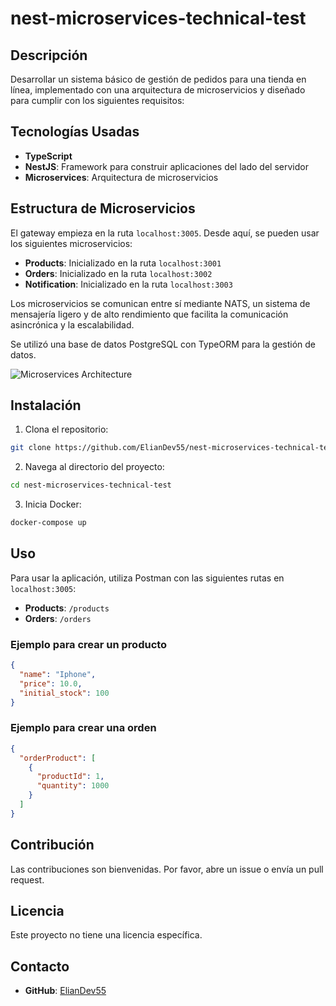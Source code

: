 # nest-microservices-technical-test

## Descripción

Desarrollar un sistema básico de gestión de pedidos para una tienda en línea, implementado con una arquitectura de microservicios y diseñado para cumplir con los siguientes requisitos:

## Tecnologías Usadas

- **TypeScript**
- **NestJS**: Framework para construir aplicaciones del lado del servidor
- **Microservices**: Arquitectura de microservicios

## Estructura de Microservicios

El gateway empieza en la ruta `localhost:3005`. Desde aquí, se pueden usar los siguientes microservicios:

- **Products**: Inicializado en la ruta `localhost:3001`
- **Orders**: Inicializado en la ruta `localhost:3002`
- **Notification**: Inicializado en la ruta `localhost:3003`

Los microservicios se comunican entre sí mediante NATS, un sistema de mensajería ligero y de alto rendimiento que facilita la comunicación asincrónica y la escalabilidad.

Se utilizó una base de datos PostgreSQL con TypeORM para la gestión de datos.

![Microservices Architecture](https://res.cloudinary.com/dw6vdykba/image/upload/v1734711159/o5klikmvz7jp7bv0upmp.jpg)

## Instalación

1. Clona el repositorio:

```bash
git clone https://github.com/ElianDev55/nest-microservices-technical-test.git
```

2. Navega al directorio del proyecto:

```bash
cd nest-microservices-technical-test
```

3. Inicia Docker:

```bash
docker-compose up
```

## Uso

Para usar la aplicación, utiliza Postman con las siguientes rutas en `localhost:3005`:

- **Products**: `/products`
- **Orders**: `/orders`

### Ejemplo para crear un producto

```json
{
  "name": "Iphone",
  "price": 10.0,
  "initial_stock": 100
}
```

### Ejemplo para crear una orden

```json
{
  "orderProduct": [
    {
      "productId": 1,
      "quantity": 1000
    }
  ]
}
```

## Contribución

Las contribuciones son bienvenidas. Por favor, abre un issue o envía un pull request.

## Licencia

Este proyecto no tiene una licencia específica.

## Contacto

- **GitHub**: [ElianDev55](https://github.com/ElianDev55)
